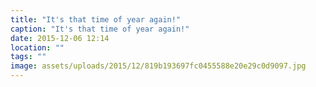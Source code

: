 ```yaml
---
title: "It's that time of year again!"
caption: "It's that time of year again!"
date: 2015-12-06 12:14
location: ""
tags: ""
image: assets/uploads/2015/12/819b193697fc0455588e20e29c0d9097.jpg
---
```

